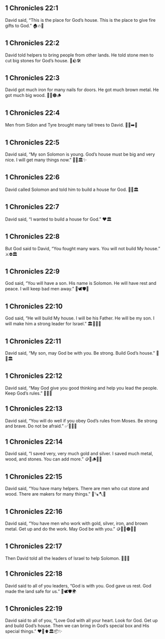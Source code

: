 ## 1 Chronicles 22:1
David said, “This is the place for God’s house. This is the place to give fire gifts to God.” 🏠🔥🙏
## 1 Chronicles 22:2
David told helpers to bring people from other lands. He told stone men to cut big stones for God’s house. 🧱🪨🛠️
## 1 Chronicles 22:3
David got much iron for many nails for doors. He got much brown metal. He got much big wood. 🔩🚪🟤🪵
## 1 Chronicles 22:4
Men from Sidon and Tyre brought many tall trees to David. 🚢🌲➡️👑
## 1 Chronicles 22:5
David said, “My son Solomon is young. God’s house must be big and very nice. I will get many things now.” 👦👑🏛️✨
## 1 Chronicles 22:6
David called Solomon and told him to build a house for God. 📣👦🏛️
## 1 Chronicles 22:7
David said, “I wanted to build a house for God.” ❤️🏛️
## 1 Chronicles 22:8
But God said to David, “You fought many wars. You will not build My house.” ⚔️⛔🏛️
## 1 Chronicles 22:9
God said, “You will have a son. His name is Solomon. He will have rest and peace. I will keep bad men away.” 👶🕊️🛡️🙂
## 1 Chronicles 22:10
God said, “He will build My house. I will be his Father. He will be my son. I will make him a strong leader for Israel.” 🏛️👨‍👦👑
## 1 Chronicles 22:11
David said, “My son, may God be with you. Be strong. Build God’s house.” 🙏💪🏛️
## 1 Chronicles 22:12
David said, “May God give you good thinking and help you lead the people. Keep God’s rules.” 🧠🙏📘
## 1 Chronicles 22:13
David said, “You will do well if you obey God’s rules from Moses. Be strong and brave. Do not be afraid.” ✅📜💪🙂
## 1 Chronicles 22:14
David said, “I saved very, very much gold and silver. I saved much metal, wood, and stones. You can add more.” 🪙🥈🪵🧱➕
## 1 Chronicles 22:15
David said, “You have many helpers. There are men who cut stone and wood. There are makers for many things.” 👷🪚🪓🧱
## 1 Chronicles 22:16
David said, “You have men who work with gold, silver, iron, and brown metal. Get up and do the work. May God be with you.” 🪙🥈🔩🟤💼🙏
## 1 Chronicles 22:17
Then David told all the leaders of Israel to help Solomon. 📣👥🤝
## 1 Chronicles 22:18
David said to all of you leaders, “God is with you. God gave us rest. God made the land safe for us.” 🙏🕊️🛡️🌍
## 1 Chronicles 22:19
David said to all of you, “Love God with all your heart. Look for God. Get up and build God’s house. Then we can bring in God’s special box and His special things.” ❤️🙏⬆️🏛️📦✨
